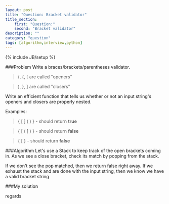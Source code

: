 ```yaml
---
layout: post
title: "Question: Bracket validator"
title_section:
    first: "Question:"
    second: "Bracket validator"
description: ""
category: "question"
tags: [algorithm,interview,python]
---
```

{% include JB/setup %}

###Problem
Write a braces/brackets/parentheses validator.

> (, {, [ are called "openers"

> ), }, ] are called "closers"

Write an efficient function that tells us whether or not an input string\'s openers and closers are properly nested.

Examples:

> { [ ] ( ) } - should return **true**

> { [ ( ] ) } - should return **false**

> { [ } - should return **false**

###Algorithm
Let's use a Stack to keep track of the open brackets coming in. As we see a close bracket, check its match by popping from the stack.

If we don't see the pop matched, then we return false right away. If we exhaust the stack and are done with the input string, then we know we have a valid bracket string

###My solution
<script src="https://gist.github.com/khanduri/561be1a12969cdc5f178.js"></script>

regards

